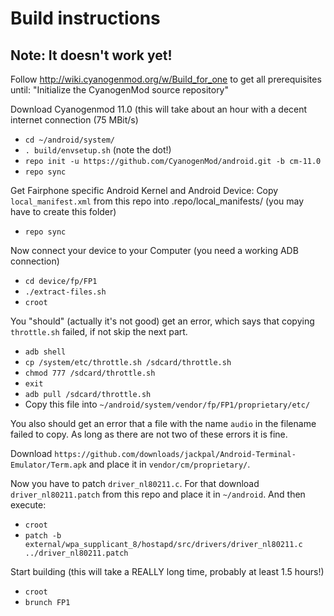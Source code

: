 # Build instructions

## Note: It doesn't work yet!

Follow http://wiki.cyanogenmod.org/w/Build_for_one to get all prerequisites until: "Initialize the CyanogenMod source repository"

Download Cyanogenmod 11.0 (this will take about an hour with a decent internet connection (75 MBit/s)
- `cd ~/android/system/`
- `. build/envsetup.sh` (note the dot!)
- `repo init -u https://github.com/CyanogenMod/android.git -b cm-11.0`
- `repo sync`

Get Fairphone specific Android Kernel and Android Device:
Copy `local_manifest.xml` from this repo into .repo/local_manifests/ (you may have to create this folder)
- `repo sync`

Now connect your device to your Computer (you need a working ADB connection)
- `cd device/fp/FP1`
- `./extract-files.sh`
- `croot`

You "should" (actually it's not good) get an error, which says that copying `throttle.sh` failed, if not skip the next part.
- `adb shell`
- `cp /system/etc/throttle.sh /sdcard/throttle.sh`
- `chmod 777 /sdcard/throttle.sh`
- `exit`
- `adb pull /sdcard/throttle.sh`
- Copy this file into `~/android/system/vendor/fp/FP1/proprietary/etc/`

You also should get an error that a file with the name `audio` in the filename failed to copy. As long as there are not two of these errors it is fine.

Download `https://github.com/downloads/jackpal/Android-Terminal-Emulator/Term.apk` and place it in `vendor/cm/proprietary/`.

Now you have to patch `driver_nl80211.c`. For that download `driver_nl80211.patch` from this repo and place it in `~/android`. And then execute:
- `croot`
- `patch -b external/wpa_supplicant_8/hostapd/src/drivers/driver_nl80211.c ../driver_nl80211.patch`

Start building (this will take a REALLY long time, probably at least 1.5 hours!)
- `croot`
- `brunch FP1`
